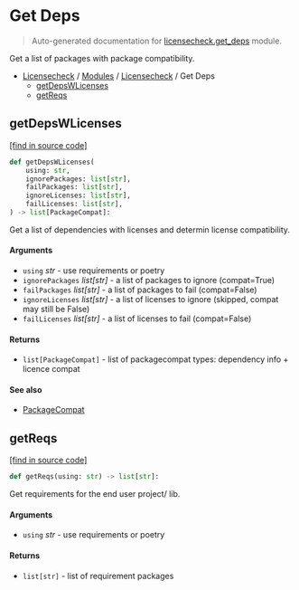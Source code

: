 # Get Deps

> Auto-generated documentation for [licensecheck.get_deps](../../../licensecheck/get_deps.py) module.

Get a list of packages with package compatibility.

- [Licensecheck](../README.md#licensecheck-index) / [Modules](../MODULES.md#licensecheck-modules) / [Licensecheck](index.md#licensecheck) / Get Deps
    - [getDepsWLicenses](#getdepswlicenses)
    - [getReqs](#getreqs)

## getDepsWLicenses

[[find in source code]](../../../licensecheck/get_deps.py#L85)

```python
def getDepsWLicenses(
    using: str,
    ignorePackages: list[str],
    failPackages: list[str],
    ignoreLicenses: list[str],
    failLicenses: list[str],
) -> list[PackageCompat]:
```

Get a list of dependencies with licenses and determin license compatibility.

#### Arguments

- `using` *str* - use requirements or poetry
- `ignorePackages` *list[str]* - a list of packages to ignore (compat=True)
- `failPackages` *list[str]* - a list of packages to fail (compat=False)
- `ignoreLicenses` *list[str]* - a list of licenses to ignore (skipped, compat may still be False)
- `failLicenses` *list[str]* - a list of licenses to fail (compat=False)

#### Returns

- `list[PackageCompat]` - list of packagecompat types: dependency info + licence compat

#### See also

- [PackageCompat](types.md#packagecompat)

## getReqs

[[find in source code]](../../../licensecheck/get_deps.py#L41)

```python
def getReqs(using: str) -> list[str]:
```

Get requirements for the end user project/ lib.

#### Arguments

- `using` *str* - use requirements or poetry

#### Returns

- `list[str]` - list of requirement packages
